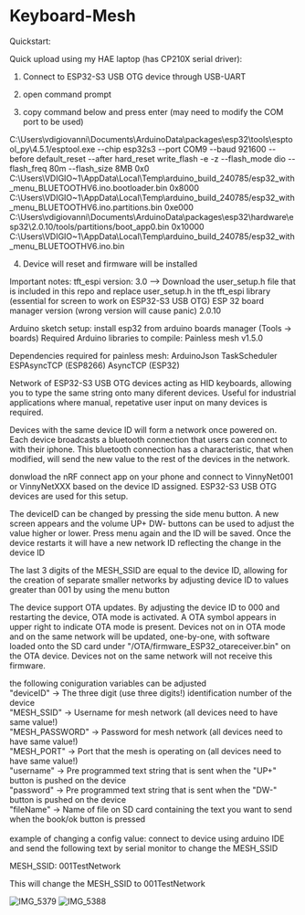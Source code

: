 # Keyboard-Mesh

Quickstart:

Quick upload using my HAE laptop (has CP210X serial driver):

1) Connect to ESP32-S3 USB OTG device through USB-UART 
   
2) open command prompt
   
3) copy command below and press enter (may need to modify the COM port to be used)

<div>
C:\Users\vdigiovanni\Documents\ArduinoData\packages\esp32\tools\esptool_py\4.5.1/esptool.exe --chip esp32s3 --port COM9 --baud 921600 --before default_reset --after hard_reset write_flash -e -z --flash_mode dio --flash_freq 80m --flash_size 8MB 0x0 C:\Users\VDIGIO~1\AppData\Local\Temp\arduino_build_240785/esp32_with_menu_BLUETOOTHV6.ino.bootloader.bin 0x8000 C:\Users\VDIGIO~1\AppData\Local\Temp\arduino_build_240785/esp32_with_menu_BLUETOOTHV6.ino.partitions.bin 0xe000 C:\Users\vdigiovanni\Documents\ArduinoData\packages\esp32\hardware\esp32\2.0.10/tools/partitions/boot_app0.bin 0x10000 C:\Users\VDIGIO~1\AppData\Local\Temp\arduino_build_240785/esp32_with_menu_BLUETOOTHV6.ino.bin
</div>


4) Device will reset and firmware will be installed
   
Important notes: 
tft_espi version: 3.0  --> Download the user_setup.h file that is included in this repo and replace user_setup.h in the tft_espi library (essential for screen to work on ESP32-S3 USB OTG) 
ESP 32 board manager version (wrong version will cause panic) 2.0.10

Arduino sketch setup:
install esp32 from arduino boards manager (Tools -> boards)
Required Arduino libraries to compile:
Painless mesh v1.5.0

Dependencies required for painless mesh:
ArduinoJson
TaskScheduler
ESPAsyncTCP (ESP8266)
AsyncTCP (ESP32)

Network of ESP32-S3 USB OTG devices acting as HID keyboards, allowing you to type the same string onto many diferent devices. Useful for industrial applications where manual, repetative user input on many devices is required. 

Devices with the same device ID will form a network once powered on. Each device broadcasts a bluetooth connection that users can connect to with their iphone. This bluetooth connection has a characteristic, that when modified, will send the new value to the rest of the devices in the network. 

donwload the nRF connect app on your phone and connect to VinnyNet001 or VinnyNetXXX based on the device ID assigned. ESP32-S3 USB OTG devices are used for this setup. 

The deviceID can be changed by pressing the side menu button. A new screen appears and the volume UP+ DW- buttons can be used to adjust the value higher or lower. Press menu again and the ID will be saved. Once the device restarts it will have a new network ID reflecting the change in the device ID 

The last 3 digits of the MESH_SSID are equal to the device ID, allowing for the creation of separate smaller networks by adjusting device ID to values greater than 001 by using the menu button

The device support OTA updates. By adjusting the device ID to 000 and restarting the device, OTA mode is activated. A OTA symbol appears in upper right to indicate OTA mode is present. Devices not on in OTA mode and on the same network will be updated, one-by-one, with software loaded onto the SD card under "/OTA/firmware_ESP32_otareceiver.bin" on the OTA device. Devices not on the same network will not receive this firmware.

the following coniguration variables can be adjusted <br>
  "deviceID" -> The three digit (use three digits!) identification number of the device <br>
  "MESH_SSID" -> Username for mesh network (all devices need to have same value!) <br>
  "MESH_PASSWORD" -> Password for mesh network (all devices need to have same value!) <br>
  "MESH_PORT" -> Port that the mesh is operating on (all devices need to have same value!) <br>
  "username" -> Pre programmed text string that is sent when the "UP+" button is pushed on the device <br>
  "password" -> Pre programmed text string that is sent when the "DW-" button is pushed on the device <br>
  "fileName" -> Name of file on SD card containing the text you want to send when the book/ok button is pressed <br>
<br>
example of changing a config value:  connect to device using arduino IDE and send the following text by serial monitor to change the MESH_SSID <br>

MESH_SSID: 001TestNetwork <br>

This will change the MESH_SSID to 001TestNetwork <br>

![IMG_5379](https://github.com/digivi13/Keyboard-Mesh/assets/33264428/51a60f03-62eb-408f-af15-39eb6f38eb31)
![IMG_5388](https://github.com/digivi13/Keyboard-Mesh/assets/33264428/71a883cd-e1c2-437c-8cff-66bf5fe72a1a)
